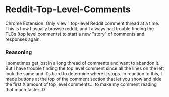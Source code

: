 # Reddit-Top-Level-Comments
Chrome Extension: Only view 1 top-level Reddit comment thread at a time.
This is how I usually browse reddit, and I always had trouble finding the TLCs (top level comments) to start a new "story" of comments and responses again.
### Reasoning 
I sometimes get lost in a long thread of comments and want to abandon it. But I have trouble finding the top level comment  since all the lines on the left look the same and it's hard to determine where it stops. In reaction to this, I made buttons at the top of the comment section that let you show and hide the first X amount of top level comments... to make my comment reading that much faster :D

